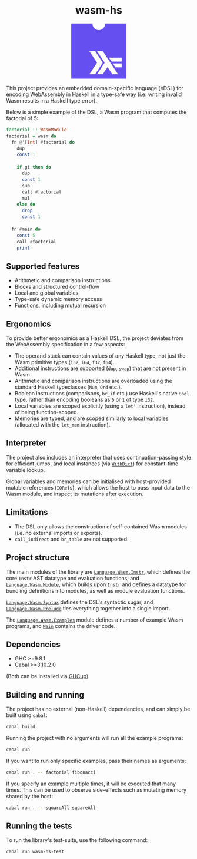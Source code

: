 <!-- markdownlint-disable first-line-heading -->

<div align="center">
  <h1>wasm-hs</h1>

  <img src="assets/logo.png" alt="wasm-hs Logo" width="150" height="150"/>
</div>

This project provides an embedded domain-specific language (eDSL) for encoding WebAssembly in Haskell in a type-safe way (i.e. writing invalid Wasm results in a Haskell type error).

Below is a simple example of the DSL, a Wasm program that computes the factorial of 5:

```haskell
factorial :: WasmModule
factorial = wasm do
  fn @'[Int] #factorial do
    dup
    const 1

    if gt then do
      dup
      const 1
      sub
      call #factorial
      mul
    else do
      drop
      const 1

  fn #main do
    const 5
    call #factorial
    print
```

## Supported features

* Arithmetic and comparison instructions
* Blocks and structured control-flow
* Local and global variables
* Type-safe dynamic memory access
* Functions, including mutual recursion

## Ergonomics

To provide better ergonomics as a Haskell DSL, the project deviates from the WebAssembly specification in a few aspects:

* The operand stack can contain values of any Haskell type, not just the Wasm primitive types (`i32`, `i64`, `f32`, `f64`).
* Additional instructions are supported (`dup`, `swap`) that are not present in Wasm.
* Arithmetic and comparison instructions are overloaded using the standard Haskell typeclasses (`Num`, `Ord` etc.).
* Boolean instructions (comparisons, `br_if` etc.) use Haskell's native `Bool` type, rather than encoding booleans as `0` or `1` of type `i32`.
* Local variables are scoped explicitly (using a `let'` instruction), instead of being function-scoped.
* Memories are typed, and are scoped similarly to local variables (allocated with the `let_mem` instruction).

## Interpreter

The project also includes an interpreter that uses continuation-passing style for efficient jumps, and local instances (via [`WithDict`](https://hackage.haskell.org/package/base/docs/GHC-Exts.html#t:WithDict)) for constant-time variable lookup.

Global variables and memories can be initialised with host-provided mutable references (`IORef`s), which allows the host to pass input data to the Wasm module, and inspect its mutations after execution.

## Limitations

* The DSL only allows the construction of self-contained Wasm modules (i.e. no external imports or exports).
* `call_indirect` and `br_table` are not supported.

## Project structure

The main modules of the library are [`Language.Wasm.Instr`](src/Language/Wasm/Instr.hs), which defines the core `Instr` AST datatype and evaluation functions; and [`Language.Wasm.Module`](src/Language/Wasm/Module.hs), which builds upon `Instr` and defines a datatype for bundling definitions into modules, as well as module evaluation functions.

[`Language.Wasm.Syntax`](src/Language/Wasm/Syntax.hs) defines the DSL's syntactic sugar, and [`Language.Wasm.Prelude`](src/Language/Wasm/Prelude.hs) ties everything together into a single import.

The [`Language.Wasm.Examples`](src/Language/Wasm/Examples.hs) module defines a number of example Wasm programs, and [`Main`](app/Main.hs) contains the driver code.

## Dependencies

* GHC >=9.8.1
* Cabal >=3.10.2.0

(Both can be installed via [GHCup](https://www.haskell.org/ghcup/))

## Building and running

The project has no external (non-Haskell) dependencies, and can simply be built using `cabal`:

```sh
cabal build
```

Running the project with no arguments will run all the example programs:

```sh
cabal run
```

If you want to run only specific examples, pass their names as arguments:

```sh
cabal run . -- factorial fibonacci
```

If you specify an example multiple times, it will be executed that many times. This can be used to observe side-effects such as mutating memory shared by the host:

```sh
cabal run . -- squareAll squareAll
```

## Running the tests

To run the library's test-suite, use the following command:

```sh
cabal run wasm-hs-test
```
